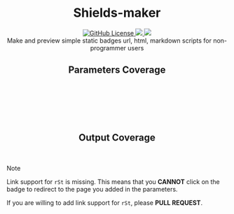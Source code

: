 <div align="middle"><h1>Shields-maker</h1></div>
<div align="middle"><a href="https://github.com/DilemmaGX/shields-maker/blob/main/LICENSE">
<img alt="GitHub License"src="https://custom-icon-badges.demolab.com/badge/License-GPL--3.0-orange.svg?logo=law&style=flat-square">
<img src="https://custom-icon-badges.demolab.com/github/last-commit/DilemmaGX/shields-maker?style=flat-square&logo=history&logoColor=white">
<img src="https://custom-icon-badges.demolab.com/github/languages/code-size/DilemmaGX/shields-maker?style=flat-square&logo=file-code&logoColor=white">
</a></div>
<div align="middle"><i></i>Make and preview simple static badges url, html, markdown scripts for non-programmer users</i></div>

<div align="middle"><h2>Parameters Coverage<h2>

<p><img src="https://custom-icon-badges.demolab.com/badge/badeContent-Supported-mediumseagreen?style=flat-square" alt="">
<img src="https://custom-icon-badges.demolab.com/badge/style-Supported-mediumseagreen?style=flat-square" alt="">
<img src="https://custom-icon-badges.demolab.com/badge/logo-Supported-mediumseagreen?style=flat-square" alt="">
<img src="https://custom-icon-badges.demolab.com/badge/logoColor-Supported-mediumseagreen?style=flat-square" alt="">
<img src="https://custom-icon-badges.demolab.com/badge/color-Supported-mediumseagreen?style=flat-square" alt="">
<img src="https://custom-icon-badges.demolab.com/badge/link-Supported-mediumseagreen?style=flat-square" alt=""></p>
<p><img src="https://custom-icon-badges.demolab.com/badge/label-Unsupported-ff0000?style=flat-square" alt="">
<img src="https://custom-icon-badges.demolab.com/badge/labelColor-Unsupported-ff0000?style=flat-square" alt="">
<img src="https://custom-icon-badges.demolab.com/badge/cacheSeconds-Unsupported-ff0000?style=flat-square" alt=""></p></div>

<div align="middle"><h2>Output Coverage</h2>

<p><img src="https://custom-icon-badges.demolab.com/badge/URL-Supported-mediumseagreen?style=flat-square" alt="">
<img src="https://custom-icon-badges.demolab.com/badge/Markdown-Supported-mediumseagreen?style=flat-square" alt="">
<img src="https://custom-icon-badges.demolab.com/badge/rSt-Supported-mediumseagreen?style=flat-square" alt="">
<img src="https://custom-icon-badges.demolab.com/badge/AsciiDoc-Supported-mediumseagreen?style=flat-square" alt="">
<img src="https://custom-icon-badges.demolab.com/badge/HTML-Supported-mediumseagreen?style=flat-square" alt=""></p></div>

> [!NOTE]  
> Link support for `rSt` is missing. This means that you **CANNOT** click on the badge to redirect to the page you added in the parameters.
>
> If you are willing to add link support for `rSt`, please **PULL REQUEST**.